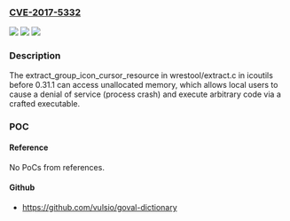 ### [CVE-2017-5332](https://cve.mitre.org/cgi-bin/cvename.cgi?name=CVE-2017-5332)
![](https://img.shields.io/static/v1?label=Product&message=icoutils&color=blue)
![](https://img.shields.io/static/v1?label=Version&message=n%2Fa&color=blue)
![](https://img.shields.io/static/v1?label=Vulnerability&message=Other&color=brighgreen)

### Description

The extract_group_icon_cursor_resource in wrestool/extract.c in icoutils before 0.31.1 can access unallocated memory, which allows local users to cause a denial of service (process crash) and execute arbitrary code via a crafted executable.

### POC

#### Reference
No PoCs from references.

#### Github
- https://github.com/vulsio/goval-dictionary

